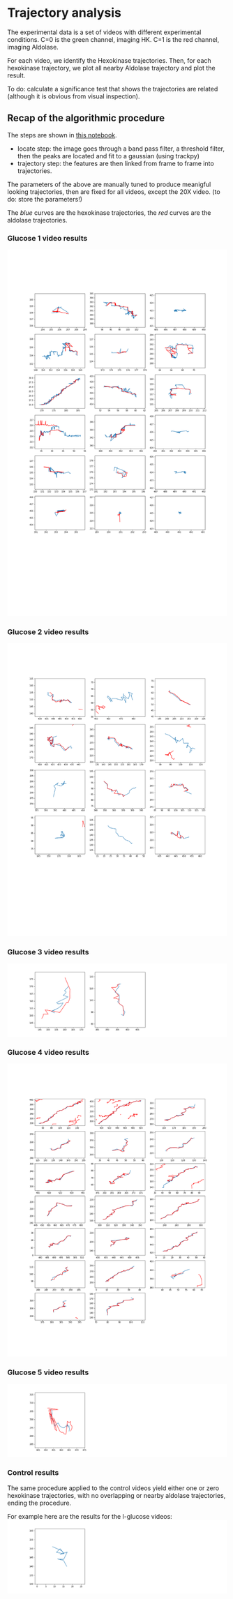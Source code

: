 # Trajectory analysis

The experimental data is a set of videos with different experimental
conditions. C=0 is the green channel, imaging HK. C=1 is the red channel,
imaging Aldolase.

For each video, we identify the Hexokinase trajectories. Then, for each
hexokinase trajectory, we plot all nearby Aldolase trajectory and plot the
result.

To do: calculate a significance test that shows the trajectories are related
(although it is obvious from visual inspection).

## Recap of the algorithmic procedure

The steps are shown in [this notebook](../rev_notebooks/particle_expl.ipynb).

- locate step: the image goes through a band pass filter, a threshold filter,
  then the peaks are located and fit to a gaussian (using trackpy)
- trajectory step: the features are then linked from frame to frame into
  trajectories.

The parameters of the above are manually tuned to produce meanigful looking
trajectories, then are fixed for all videos, except the 20X video. (to do:
store the parameters!)

The *blue* curves are the hexokinase trajectories, the *red* curves are the
aldolase trajectories.

### Glucose 1 video results

![](../img/gl_1.png)

### Glucose 2 video results

![](../img/gl_2.png)

### Glucose 3 video results

![](../img/gl_3.png)

### Glucose 4 video results

![](../img/gl_4.png)

### Glucose 5 video results

![](../img/gl_5.png)

### Control results

The same procedure applied to the control videos yield either one or zero
hexokinase trajectories, with no overlapping or nearby aldolase trajectories,
ending the procedure.

For example here are the results for the l-glucose videos:
![](../img/lglu_001.png)
